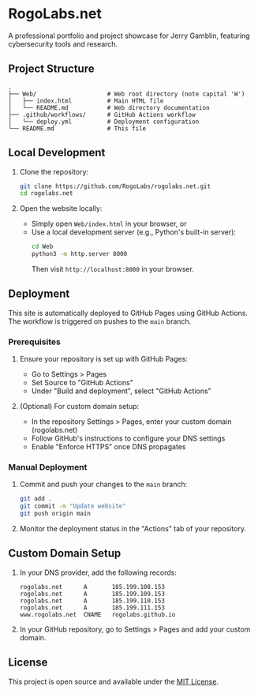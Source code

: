 # RogoLabs.net

A professional portfolio and project showcase for Jerry Gamblin, featuring cybersecurity tools and research.

## Project Structure

```
.
├── Web/                    # Web root directory (note capital 'W')
│   ├── index.html          # Main HTML file
│   └── README.md           # Web directory documentation
├── .github/workflows/      # GitHub Actions workflow
│   └── deploy.yml          # Deployment configuration
└── README.md               # This file
```

## Local Development

1. Clone the repository:
   ```bash
   git clone https://github.com/RogoLabs/rogolabs.net.git
   cd rogolabs.net
   ```

2. Open the website locally:
   - Simply open `Web/index.html` in your browser, or
   - Use a local development server (e.g., Python's built-in server):
     ```bash
     cd Web
     python3 -m http.server 8000
     ```
     Then visit `http://localhost:8000` in your browser.

## Deployment

This site is automatically deployed to GitHub Pages using GitHub Actions. The workflow is triggered on pushes to the `main` branch.

### Prerequisites

1. Ensure your repository is set up with GitHub Pages:
   - Go to Settings > Pages
   - Set Source to "GitHub Actions"
   - Under "Build and deployment", select "GitHub Actions"

2. (Optional) For custom domain setup:
   - In the repository Settings > Pages, enter your custom domain (rogolabs.net)
   - Follow GitHub's instructions to configure your DNS settings
   - Enable "Enforce HTTPS" once DNS propagates

### Manual Deployment

1. Commit and push your changes to the `main` branch:
   ```bash
   git add .
   git commit -m "Update website"
   git push origin main
   ```

2. Monitor the deployment status in the "Actions" tab of your repository.

## Custom Domain Setup

1. In your DNS provider, add the following records:
   ```
   rogolabs.net      A       185.199.108.153
   rogolabs.net      A       185.199.109.153
   rogolabs.net      A       185.199.110.153
   rogolabs.net      A       185.199.111.153
   www.rogolabs.net  CNAME   rogolabs.github.io
   ```

2. In your GitHub repository, go to Settings > Pages and add your custom domain.

## License

This project is open source and available under the [MIT License](LICENSE).
